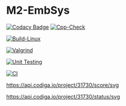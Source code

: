 # M2-EmbSys
[![Codacy Badge](https://api.codacy.com/project/badge/Grade/452fdccfe9fd442aab86c863d48626be)](https://app.codacy.com/gh/ShirshaG23/M2-EmbSys?utm_source=github.com&utm_medium=referral&utm_content=ShirshaG23/M2-EmbSys&utm_campaign=Badge_Grade_Settings)
[![Cpp-Check](https://github.com/ShirshaG23/M2-EmbSys/actions/workflows/c-cpp.yml/badge.svg)](https://github.com/ShirshaG23/M2-EmbSys/actions/workflows/c-cpp.yml)

[![Build-Linux](https://github.com/ShirshaG23/M2-EmbSys/actions/workflows/Build.yml/badge.svg)](https://github.com/ShirshaG23/M2-EmbSys/actions/workflows/Build.yml)

[![Valgrind](https://github.com/ShirshaG23/M2-EmbSys/actions/workflows/Val.yml/badge.svg)](https://github.com/ShirshaG23/M2-EmbSys/actions/workflows/Val.yml)

[![Unit Testing](https://github.com/ShirshaG23/M2-EmbSys/actions/workflows/Unit.yml/badge.svg)](https://github.com/ShirshaG23/M2-EmbSys/actions/workflows/Unit.yml)

[![CI](https://github.com/ShirshaG23/M2-EmbSys/actions/workflows/Main.yml/badge.svg)](https://github.com/ShirshaG23/M2-EmbSys/actions/workflows/Main.yml)

https://api.codiga.io/project/31730/score/svg

https://api.codiga.io/project/31730/status/svg
